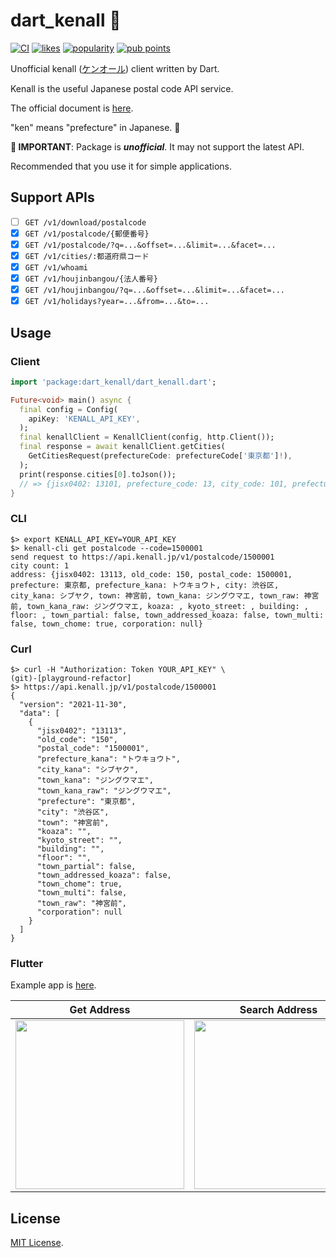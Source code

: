 # dart_kenall 🦈

[![CI](https://github.com/yamarkz/dart_kenall/actions/workflows/actions.yaml/badge.svg)](https://github.com/yamarkz/dart_kenall/actions/workflows/actions.yaml)
[![likes](https://badges.bar/dart_kenall/likes)](https://pub.dev/packages/dart_kenall/score)
[![popularity](https://badges.bar/dart_kenall/popularity)](https://pub.dev/packages/dart_kenall/score)
[![pub points](https://badges.bar/dart_kenall/pub%20points)](https://pub.dev/packages/dart_kenall/score)

Unofficial kenall ([ケンオール](https://kenall.jp)) client written by Dart.

Kenall is the useful Japanese postal code API service.

The official document is [here](https://kenall.jp/docs).

"ken" means "prefecture" in Japanese. 🗾

**🚨 IMPORTANT**: Package is ***unofficial***. It may not support the latest API. 

Recommended that you use it for simple applications.

## Support APIs

- [ ] `GET /v1/download/postalcode`
- [x] `GET /v1/postalcode/{郵便番号}`
- [x] `GET /v1/postalcode/?q=...&offset=...&limit=...&facet=...`
- [x] `GET /v1/cities/:都道府県コード`
- [x] `GET /v1/whoami`
- [x] `GET /v1/houjinbangou/{法人番号}`
- [x] `GET /v1/houjinbangou/?q=...&offset=...&limit=...&facet=...`
- [x] `GET /v1/holidays?year=...&from=...&to=...`

## Usage

### Client

```dart
import 'package:dart_kenall/dart_kenall.dart';

Future<void> main() async {
  final config = Config(
    apiKey: 'KENALL_API_KEY',
  );
  final kenallClient = KenallClient(config, http.Client());
  final response = await kenallClient.getCities(
    GetCitiesRequest(prefectureCode: prefectureCode['東京都']!),
  );
  print(response.cities[0].toJson());
  // => {jisx0402: 13101, prefecture_code: 13, city_code: 101, prefecture_kana: トウキョウト, city_kana: チヨダク, prefecture: 東京都, city: 千代田区}
}
```

### CLI

```console
$> export KENALL_API_KEY=YOUR_API_KEY
$> kenall-cli get postalcode --code=1500001
send request to https://api.kenall.jp/v1/postalcode/1500001
city count: 1
address: {jisx0402: 13113, old_code: 150, postal_code: 1500001, prefecture: 東京都, prefecture_kana: トウキョウト, city: 渋谷区, city_kana: シブヤク, town: 神宮前, town_kana: ジングウマエ, town_raw: 神宮前, town_kana_raw: ジングウマエ, koaza: , kyoto_street: , building: , floor: , town_partial: false, town_addressed_koaza: false, town_multi: false, town_chome: true, corporation: null}
```

### Curl

```console
$> curl -H "Authorization: Token YOUR_API_KEY" \                                                                                                                              (git)-[playground-refactor]
$> https://api.kenall.jp/v1/postalcode/1500001
{
  "version": "2021-11-30",
  "data": [
    {
      "jisx0402": "13113",
      "old_code": "150",
      "postal_code": "1500001",
      "prefecture_kana": "トウキョウト",
      "city_kana": "シブヤク",
      "town_kana": "ジングウマエ",
      "town_kana_raw": "ジングウマエ",
      "prefecture": "東京都",
      "city": "渋谷区",
      "town": "神宮前",
      "koaza": "",
      "kyoto_street": "",
      "building": "",
      "floor": "",
      "town_partial": false,
      "town_addressed_koaza": false,
      "town_chome": true,
      "town_multi": false,
      "town_raw": "神宮前",
      "corporation": null
    }
  ]
}
```

### Flutter

Example app is [here](https://github.com/yamarkz/kenall_example_flutter).

| Get Address  |  Search Address  | Get City |
| ---- | ---- | ---- |
| <img src="https://user-images.githubusercontent.com/12509392/128193779-699bee88-9c82-42c7-866e-8febb98dac00.png" width="270"> |  <img src="https://user-images.githubusercontent.com/12509392/128194006-0fe17637-2d00-4a8a-859a-e7b500ec0082.png" width="270">  | <img src="https://user-images.githubusercontent.com/12509392/128195236-6b601c2c-accb-4568-a4a6-b160ec141c47.png" width="270">  |

## License

[MIT License](https://github.com/yamarkz/dart_kenall/blob/main/LICENSE).